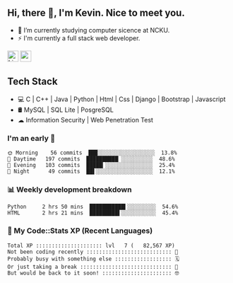 ## Hi, there 👋, I'm Kevin. Nice to meet you.

- 🌱 I’m currently studying computer sicence at NCKU.
- ⚡ I'm currently a full stack web developer.

<a href="https://www.linkedin.com/in/kevin12686/"><img alt="LinkedIn" src="https://img.shields.io/badge/linkedin%20-%230077B5.svg?&style=for-the-badge&logo=linkedin&logoColor=white" height=25></a>
<a href="https://www.instagram.com/kevin12686/"><img src="https://img.shields.io/badge/instagram-3f729b?&style=for-the-badge&logo=instagram&logoColor=white" height=25></a>

## Tech Stack

* 💻 C | C++ | Java | Python | Html | Css | Django | Bootstrap | Javascript
* 🛢️ MySQL | SQL Lite | PosgreSQL
* ☁ Information Security | Web Penetration Test

### I'm an early 🐤

<!-- early_bird start -->

```text
🌞 Morning    56 commits  ██▉░░░░░░░░░░░░░░░░░░  13.8%
🌆 Daytime   197 commits  ██████████▏░░░░░░░░░░  48.6%
🌃 Evening   103 commits  █████▎░░░░░░░░░░░░░░░  25.4%
🌙 Night      49 commits  ██▌░░░░░░░░░░░░░░░░░░  12.1%
```

<!-- early_bird end -->

### 📊 Weekly development breakdown

<!-- code_time start -->

```text
Python     2 hrs 50 mins  ███████████▍░░░░░░░░░  54.6%
HTML       2 hrs 21 mins  █████████▌░░░░░░░░░░░  45.4%
```

<!-- code_time end -->

### 🧰 My Code::Stats XP (Recent Languages)

<!-- codestats start -->

```text
Total XP ::::::::::::::::::::: lvl   7 (   82,567 XP) 
Not been coding recently ::::::::::::::::::::::::::: 🙈
Probably busy with something else :::::::::::::::::: 🗓
Or just taking a break ::::::::::::::::::::::::::::: 🌴
But would be back to it soon! :::::::::::::::::::::: 🤓
```

<!-- codestats end -->
